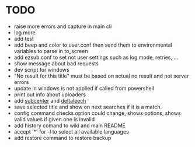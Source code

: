 # TODO

- raise more errors and capture in main cli
- log more
- add test
- add beep and color to user.conf then send them to environmental variables to parse in to_screen
- add ezsub.conf to set not user settings such as log mode, retries, ...
- show message about bad requests
- dev script for windows
- "No result for this title" must be based on actual no result and not server errors
- update in windows is not applied if called from powershell
- print out info about uploaders
- add [subcenter](https://subcenter.xyz/) and [deltaleech](https://sub.deltaleech.com)
- save selected title and show on next searches if it is a match.
- config command checks option could change, shows options, shows valid values if given one is invalid
- add history comand to wiki and main README
- accept '*' for -l to select all available languages
- add restore command to restore backup
